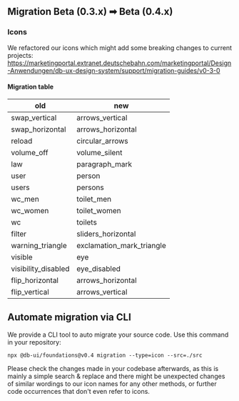 ## Migration Beta (0.3.x) ➡ Beta (0.4.x)

### Icons

We refactored our icons which might add some breaking changes to current projects: <https://marketingportal.extranet.deutschebahn.com/marketingportal/Design-Anwendungen/db-ux-design-system/support/migration-guides/v0-3-0>

#### Migration table

| old                 | new                       |
| ------------------- | ------------------------- |
| swap_vertical       | arrows_vertical           |
| swap_horizontal     | arrows_horizontal         |
| reload              | circular_arrows           |
| volume_off          | volume_silent             |
| law                 | paragraph_mark            |
| user                | person                    |
| users               | persons                   |
| wc_men              | toilet_men                |
| wc_women            | toilet_women              |
| wc                  | toilets                   |
| filter              | sliders_horizontal        |
| warning_triangle    | exclamation_mark_triangle |
| visible             | eye                       |
| visibility_disabled | eye_disabled              |
| flip_horizontal     | arrows_horizontal         |
| flip_vertical       | arrows_vertical           |

## Automate migration via CLI

We provide a CLI tool to auto migrate your source code. Use this command in your repository:

```shell
npx @db-ui/foundations@v0.4 migration --type=icon --src=./src
```

Please check the changes made in your codebase afterwards, as this is mainly a simple search & replace and there might be unexpected changes of similar wordings to our icon names for any other methods, or further code occurrences that don't even refer to icons.
